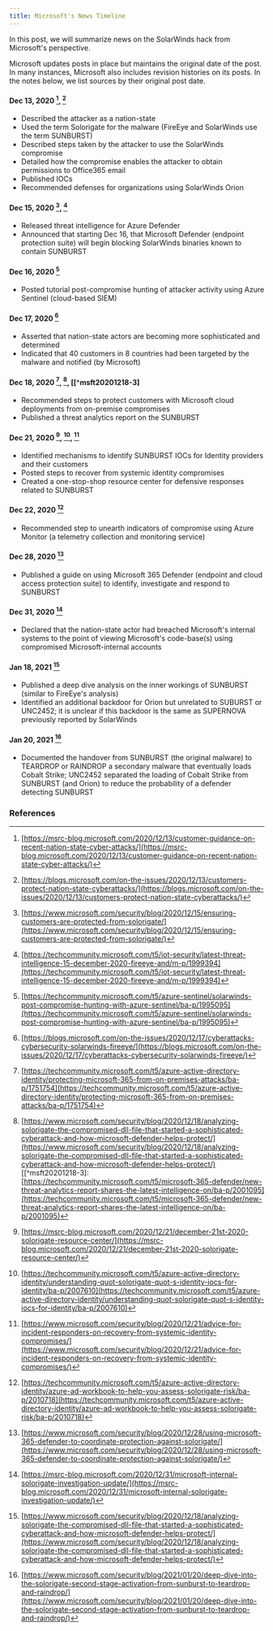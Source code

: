 ```yaml
---
title: Microsoft's News Timeline
---
```

In this post, we will summarize news on the SolarWinds hack from Microsoft's perspective.

Microsoft updates posts in place but maintains the original date of the post. In many instances, Microsoft also includes revision histories on its posts. In the notes below, we list sources by their original post date.

#### Dec 13, 2020 [^msft20201213], [^msft20201213-2]
* Described the attacker as a nation-state
* Used the term Solorigate for the malware (FireEye and SolarWinds use the term SUNBURST)
* Described steps taken by the attacker to use the SolarWinds compromise
* Detailed how the compromise enables the attacker to obtain permissions to Office365 email
* Published IOCs
* Recommended defenses for organizations using SolarWinds Orion

#### Dec 15, 2020 [^msft20201215], [^msft20201215-2]
* Released threat intelligence for Azure Defender
* Announced that starting Dec 16, that Microsoft Defender (endpoint protection suite) will begin blocking SolarWinds binaries known to contain SUNBURST

#### Dec 16, 2020 [^msft20201216]
* Posted tutorial post-compromise hunting of attacker activity using Azure Sentinel (cloud-based SIEM)

#### Dec 17, 2020 [^msft20201217]
* Asserted that nation-state actors are becoming more sophisticated and determined
* Indicated that 40 customers in 8 countries had been targeted by the malware and notified (by Microsoft)

#### Dec 18, 2020 [^msft20201218], [^msft20201218-2], [[^msft20201218-3]
* Recommended steps to protect customers with Microsoft cloud deployments from on-premise compromises
* Published a threat analytics report on the SUNBURST

#### Dec 21, 2020 [^msft20201221], [^msft20201221-2], [^msft20201221-3]
* Identified mechanisms to identify SUNBURST IOCs for Identity providers and their customers
* Posted steps to recover from systemic identity compromises
* Created a one-stop-shop resource center for defensive responses related to SUNBURST

#### Dec 22, 2020 [^msft20201222]
* Recommended step to unearth indicators of compromise using Azure Monitor (a telemetry collection and monitoring service)

#### Dec 28, 2020 [^msft20201228]
* Published a guide on using Microsoft 365 Defender (endpoint and cloud access protection suite) to identify, investigate and respond to SUNBURST

#### Dec 31, 2020 [^msft20201231]
* Declared that the nation-state actor had breached Microsoft's internal systems to the point of viewing Microsoft's code-base(s) using compromised Microsoft-internal accounts

#### Jan 18, 2021 [^msft20210118]
* Published a deep dive analysis on the inner workings of SUNBURST (similar to FireEye's analysis)
* Identified an additional backdoor for Orion but unrelated to SUBURST or UNC2452; it is unclear if this backdoor is the same as SUPERNOVA previously reported by SolarWinds

#### Jan 20, 2021 [^msft20210120]
* Documented the handover from SUNBURST (the original malware) to TEARDROP or RAINDROP a secondary malware that eventually loads Cobalt Strike; UNC2452 separated the loading of Cobalt Strike from SUNBURST (and Orion) to reduce the probability of a defender detecting SUNBURST


### References
[^msft20201213]: [https://msrc-blog.microsoft.com/2020/12/13/customer-guidance-on-recent-nation-state-cyber-attacks/](https://msrc-blog.microsoft.com/2020/12/13/customer-guidance-on-recent-nation-state-cyber-attacks/)
[^msft20201213-2]: [https://blogs.microsoft.com/on-the-issues/2020/12/13/customers-protect-nation-state-cyberattacks/](https://blogs.microsoft.com/on-the-issues/2020/12/13/customers-protect-nation-state-cyberattacks/)
[^msft20201215]: [https://www.microsoft.com/security/blog/2020/12/15/ensuring-customers-are-protected-from-solorigate/](https://www.microsoft.com/security/blog/2020/12/15/ensuring-customers-are-protected-from-solorigate/)
[^msft20201215-2]: [https://techcommunity.microsoft.com/t5/iot-security/latest-threat-intelligence-15-december-2020-fireeye-and/m-p/1999394](https://techcommunity.microsoft.com/t5/iot-security/latest-threat-intelligence-15-december-2020-fireeye-and/m-p/1999394)
[^msft20201216]: [https://techcommunity.microsoft.com/t5/azure-sentinel/solarwinds-post-compromise-hunting-with-azure-sentinel/ba-p/1995095](https://techcommunity.microsoft.com/t5/azure-sentinel/solarwinds-post-compromise-hunting-with-azure-sentinel/ba-p/1995095)
[^msft20201217]: [https://blogs.microsoft.com/on-the-issues/2020/12/17/cyberattacks-cybersecurity-solarwinds-fireeye/](https://blogs.microsoft.com/on-the-issues/2020/12/17/cyberattacks-cybersecurity-solarwinds-fireeye/)
[^msft20201218]: [https://techcommunity.microsoft.com/t5/azure-active-directory-identity/protecting-microsoft-365-from-on-premises-attacks/ba-p/1751754](https://techcommunity.microsoft.com/t5/azure-active-directory-identity/protecting-microsoft-365-from-on-premises-attacks/ba-p/1751754)
[^msft20201218-2]: [https://www.microsoft.com/security/blog/2020/12/18/analyzing-solorigate-the-compromised-dll-file-that-started-a-sophisticated-cyberattack-and-how-microsoft-defender-helps-protect/](https://www.microsoft.com/security/blog/2020/12/18/analyzing-solorigate-the-compromised-dll-file-that-started-a-sophisticated-cyberattack-and-how-microsoft-defender-helps-protect/)
[[^msft20201218-3]: [https://techcommunity.microsoft.com/t5/microsoft-365-defender/new-threat-analytics-report-shares-the-latest-intelligence-on/ba-p/2001095](https://techcommunity.microsoft.com/t5/microsoft-365-defender/new-threat-analytics-report-shares-the-latest-intelligence-on/ba-p/2001095)
[^msft20201221]: [https://msrc-blog.microsoft.com/2020/12/21/december-21st-2020-solorigate-resource-center/](https://msrc-blog.microsoft.com/2020/12/21/december-21st-2020-solorigate-resource-center/)
[^msft20201221-2]: [https://techcommunity.microsoft.com/t5/azure-active-directory-identity/understanding-quot-solorigate-quot-s-identity-iocs-for-identity/ba-p/2007610](https://techcommunity.microsoft.com/t5/azure-active-directory-identity/understanding-quot-solorigate-quot-s-identity-iocs-for-identity/ba-p/2007610)
[^msft20201221-3]: [https://www.microsoft.com/security/blog/2020/12/21/advice-for-incident-responders-on-recovery-from-systemic-identity-compromises/](https://www.microsoft.com/security/blog/2020/12/21/advice-for-incident-responders-on-recovery-from-systemic-identity-compromises/)
[^msft20201222]: [https://techcommunity.microsoft.com/t5/azure-active-directory-identity/azure-ad-workbook-to-help-you-assess-solorigate-risk/ba-p/2010718](https://techcommunity.microsoft.com/t5/azure-active-directory-identity/azure-ad-workbook-to-help-you-assess-solorigate-risk/ba-p/2010718)
[^msft20201228]: [https://www.microsoft.com/security/blog/2020/12/28/using-microsoft-365-defender-to-coordinate-protection-against-solorigate/](https://www.microsoft.com/security/blog/2020/12/28/using-microsoft-365-defender-to-coordinate-protection-against-solorigate/)
[^msft20201231]: [https://msrc-blog.microsoft.com/2020/12/31/microsoft-internal-solorigate-investigation-update/](https://msrc-blog.microsoft.com/2020/12/31/microsoft-internal-solorigate-investigation-update/)
[^msft20210118]: [https://www.microsoft.com/security/blog/2020/12/18/analyzing-solorigate-the-compromised-dll-file-that-started-a-sophisticated-cyberattack-and-how-microsoft-defender-helps-protect/](https://www.microsoft.com/security/blog/2020/12/18/analyzing-solorigate-the-compromised-dll-file-that-started-a-sophisticated-cyberattack-and-how-microsoft-defender-helps-protect/)
[^msft20210120]: [https://www.microsoft.com/security/blog/2021/01/20/deep-dive-into-the-solorigate-second-stage-activation-from-sunburst-to-teardrop-and-raindrop/](https://www.microsoft.com/security/blog/2021/01/20/deep-dive-into-the-solorigate-second-stage-activation-from-sunburst-to-teardrop-and-raindrop/)
